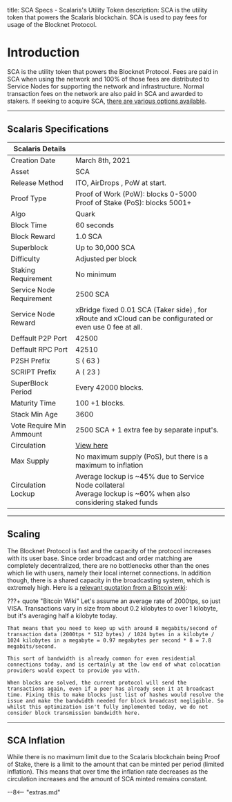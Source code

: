 title: SCA Specs - Scalaris's Utility Token
description: SCA is the utility token that powers the Scalaris blockchain. SCA is used to pay fees for usage of the Blocknet Protocol.

# Introduction

SCA is the utility token that powers the Blocknet Protocol. Fees are paid in SCA when using the network and 100% of those fees are distributed to Service Nodes for supporting the network and infrastructure. Normal transaction fees on the network are also paid in SCA and awarded to stakers. If seeking to acquire SCA, [there are various options available](/project/exchanges).

---

## Scalaris Specifications

|Scalaris Details           |                   |
-------------------------|--------------------
Creation Date            | March 8th, 2021
Asset                    | SCA                   
Release Method           | ITO, AirDrops , PoW at start.
Proof Type               | Proof of Work (PoW): blocks 0-5000<br>Proof of Stake (PoS): blocks 5001+
Algo                     | Quark
Block Time               | 60 seconds
Block Reward             | 1.0 SCA
Superblock               | Up to 30,000 SCA
Difficulty               | Adjusted per block<span id="spec_difficulty"></span>
Staking Requirement      | No minimum
Service Node Requirement | 2500 SCA
Service Node Reward      | xBridge fixed 0.01 SCA (Taker side) , for xRoute and xCloud can be configurated or even use 0 fee at all.
Deffault P2P Port        | 42500
Deffault RPC Port        | 42510
P2SH Prefix              | S ( 63 )
SCRIPT Prefix            | A ( 23 )
SuperBlock Period        | Every 42000 blocks.
Maturity Time            | 100 +1 blocks.
Stack Min Age            | 3600
Vote Require Min Ammount | 2500 SCA + 1 extra fee by separate input's.
Circulation              | <span id="spec_circulation">[View here](https://explorer.scalaris.info)</span>
Max Supply               | No maximum supply (PoS), but there is a maximum to inflation
Circulation Lockup       | Average lockup is ~45% due to Service Node collateral <br>Average lockup is ~60% when also considering staked funds

<script type="text/javascript">
	function spec_numberPretty(num) {
		var number = num.toString().split('.');
		var prettyNum;
		if (number[0] > 0) {
			number[0] = number[0].replace(/\B(?=(\d{3})+(?!\d))/g, ",");
			if (number[1]) {
				number[1] = number[1].substr(0,2);
			}
	    prettyNum = number.join(".");
		} else {
			prettyNum = Math.round(num*1000000)/1000000;
		}
		return prettyNum;
	}
	function spec_getDifficulty() {
		var url = "https://explorer.scalaris.info/api/getdifficulty";
		spec_ajax(url, false).then(function(data) {
			if (!isNaN(Number(data))) {
				var difficulty = spec_numberPretty(Math.round( Number(data) ));
				document.getElementById("spec_difficulty").innerHTML = ", currently " + difficulty;
			}
		});
	}
	function spec_getCirculation() {
		var url = "https://explorer.scalaris.info/ext/getmoneysupply";
		spec_ajax(url, false).then(function(data) {
			if (!isNaN(Number(data))) {
				var circulation = spec_numberPretty(Math.round( Number(data) ));
				document.getElementById("spec_circulation").innerHTML = '<a href="https://explorer.scalaris.info" target="_blank">Currently ' + circulation + ' SCA</a>';
			}
		});
	}
	function spec_ajax(url, json) {
		var ajaxPromise = new Promise(function(resolve, reject){
			var xhr = new XMLHttpRequest();
			var status = true;
			xhr.open('GET', url);
			xhr.send();
			xhr.onreadystatechange = function(){
				// check state of call
				if (xhr.readyState === 4){
					// check if call was successful
					if (xhr.status === 200){
						if (json) {
							var response = JSON.parse(this.responseText);
							// return data from callback
							resolve(response);
						} else {
							var response = this.responseText;
							// return data from callback
							resolve(response);
						}
					} else {
						// return error
						return console.log("failed request");
					}
				} else {
					if (status) {
						console.log("fetching...");
						status = false;
					}
				}
			}
		});
		return ajaxPromise;
	}
	document.addEventListener("DOMContentLoaded", function() {
		spec_getDifficulty();
		spec_getCirculation();
	});
</script>

---

## Scaling
The Blocknet Protocol is fast and the capacity of the protocol increases with its user base. Since order broadcast and order matching are completely decentralized, there are no bottlenecks other than the ones which lie with users, namely their local internet connections. In addition though, there is a shared capacity in the broadcasting system, which is extremely high. Here is a [relevant quotation from a Bitcoin wiki](https://en.bitcoin.it/wiki/Scalability#Scalability_targets): 

???+ quote "Bitcoin Wiki"
	Let's assume an average rate of 2000tps, so just VISA. Transactions vary in size from about 0.2 kilobytes to over 1 kilobyte, but it's averaging half a kilobyte today. 

	That means that you need to keep up with around 8 megabits/second of transaction data (2000tps * 512 bytes) / 1024 bytes in a kilobyte / 1024 kilobytes in a megabyte = 0.97 megabytes per second * 8 = 7.8 megabits/second. 

	This sort of bandwidth is already common for even residential connections today, and is certainly at the low end of what colocation providers would expect to provide you with.

	When blocks are solved, the current protocol will send the transactions again, even if a peer has already seen it at broadcast time. Fixing this to make blocks just list of hashes would resolve the issue and make the bandwidth needed for block broadcast negligible. So whilst this optimization isn't fully implemented today, we do not consider block transmission bandwidth here. 

<!-- Finally, there is an inherent limitation in the blockchains a party chooses to use that affects the time between exchanging tokens and performing subsequent exchanges with them, which is the blockchain's confirmation time. If a party wishes to exchange Bitcoin at a "trustless" (well, widely regarded as non-risky) level of security, (s)he should wait an hour before re-trading an address. However, there is the ability to adjust the number of confirmations required when performing an exchange, and even the ability to perform a “0-conf” exchange. It should be noted, though, that the risk increases with less confirmations used.  -->

---

## SCA Inflation

While there is no maximum limit due to the Scalaris blockchain being Proof of Stake, there is a limit to the amount that can be minted per period (limited inflation). This means that over time the inflation rate decreases as the circulation increases and the amount of SCA minted remains constant.












<script type="text/javascript">
// read instructions for related links in ../snippets/extras.md
var relatedLinks = [];
</script>

--8<-- "extras.md"





